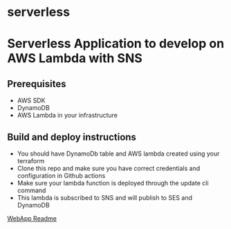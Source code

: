 # serverless
# Serverless Application to develop on AWS Lambda with SNS

## Prerequisites

- AWS SDK
- DynamoDB
- AWS Lambda in your infrastructure

## Build and deploy instructions

- You should have DynamoDb table and AWS lambda created using your terraform
- Clone this repo and make sure you have correct credentials and configuration in Github actions
- Make sure your lambda function is deployed through the update cli command
- This lambda is subscribed to SNS and will publish to SES and DynamoDB

[WebApp Readme](https://github.com/pimples-fall2020/webapp)